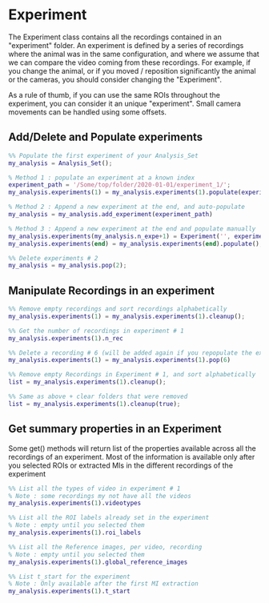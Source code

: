 # Experiment

The Experiment class contains all the recordings contained in an "experiment" folder. An experiment is defined by a series of recordings where the animal was in the same configuration, and where we assume that we can compare the video coming from these recordings. For example, if you change the animal, or if you moved / reposition significantly the animal or the cameras, you should consider changing the "Experiment". 

As a rule of thumb, if you can use the same ROIs throughout the experiment, you can consider it an unique "experiment". Small camera movements can be handled using some offsets.

## Add/Delete and Populate experiments

```matlab
%% Populate the first experiment of your Analysis_Set
my_analysis = Analysis_Set();

% Method 1 : populate an experiment at a known index
experiment_path = '/Some/top/folder/2020-01-01/experiment_1/';
my_analysis.experiments(1) = my_analysis.experiments(1).populate(experiment_path); %

% Method 2 : Append a new experiment at the end, and auto-populate
my_analysis = my_analysis.add_experiment(experiment_path)

% Method 3 : Append a new experiment at the end and populate manually
my_analysis.experiments(my_analysis.n_expe+1) = Experiment('', experiment_path);
my_analysis.experiments(end) = my_analysis.experiments(end).populate();

%% Delete experiments # 2
my_analysis = my_analysis.pop(2);
```



## Manipulate Recordings in an experiment

```matlab
%% Remove empty recordings and sort recordings alphabetically
my_analysis.experiments(1) = my_analysis.experiments(1).cleanup();

%% Get the number of recordings in experiment # 1
my_analysis.experiments(1).n_rec

%% Delete a recording # 6 (will be added again if you repopulate the experiment)
my_analysis.experiments(1) = my_analysis.experiments(1).pop(6)

%% Remove empty Recordings in Experiment # 1, and sort alphabetically
list = my_analysis.experiments(1).cleanup();

%% Same as above + clear folders that were removed
list = my_analysis.experiments(1).cleanup(true);
```



## Get summary properties in an Experiment 

Some get() methods will return list of the properties available across all the recordings of an experiment. Most of the information is available only after you selected ROIs or extracted MIs in the different recordings of the experiment

```matlab
%% List all the types of video in experiment # 1
% Note : some recordings my not have all the videos
my_analysis.experiments(1).videotypes

%% List all the ROI labels already set in the experiment
% Note : empty until you selected them
my_analysis.experiments(1).roi_labels

%% List all the Reference images, per video, recording
% Note : empty until you selected them
my_analysis.experiments(1).global_reference_images

%% List t_start for the experiment
% Note : Only available after the first MI extraction
my_analysis.experiments(1).t_start
```

